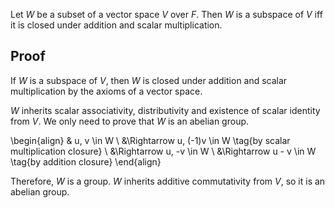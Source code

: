Let $W$ be a subset of a vector space $V$ over $F$.
Then $W$ is a subspace of $V$ iff it is closed under addition and scalar multiplication.

## Proof

If $W$ is a subspace of $V$, then $W$ is closed under addition and scalar multiplication by the axioms of a vector space.

$W$ inherits scalar associativity, distributivity and existence of scalar identity from $V$.
We only need to prove that $W$ is an abelian group.

\begin{align}
& u, v \in W
\\ &\Rightarrow u, (-1)v \in W \tag{by scalar multiplication closure}
\\ &\Rightarrow u, -v \in W
\\ &\Rightarrow u - v \in W \tag{by addition closure}
\end{align}

Therefore, $W$ is a group. $W$ inherits additive commutativity from $V$, so it is an abelian group.
